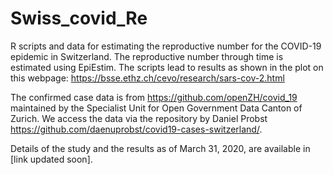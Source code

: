 # Swiss_covid_Re

R scripts and data for estimating the reproductive number for the COVID-19 epidemic in Switzerland. The reproductive number through time is estimated using EpiEstim. The scripts lead to results as shown in the plot on this webpage: https://bsse.ethz.ch/cevo/research/sars-cov-2.html

The confirmed case data is from https://github.com/openZH/covid_19 maintained by the Specialist Unit for Open Government Data Canton of Zurich. We access the data via the repository by Daniel Probst https://github.com/daenuprobst/covid19-cases-switzerland/.

Details of the study and the results as of March 31, 2020, are available in [link updated soon].
